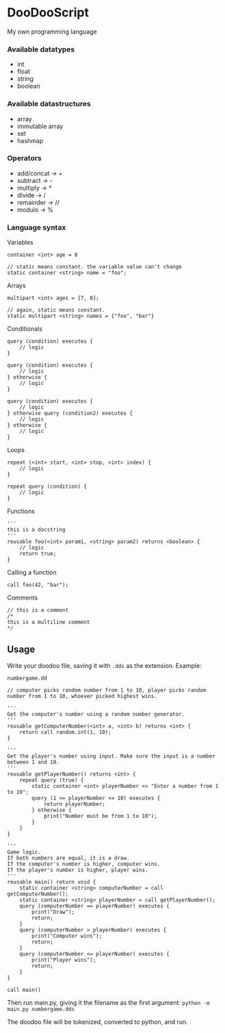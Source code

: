# DooDooScript
My own programming language

### Available datatypes
- int
- float
- string
- boolean

### Available datastructures
- array
- immutable array
- set
- hashmap

### Operators
- add/concat -> +
- subtract -> -
- multiply -> *
- divide -> /
- remainder -> //
- modulo -> %

### Language syntax
Variables
```
container <int> age = 8

// static means constant. the variable value can't change
static container <string> name = "foo";
```
Arrays
```
multipart <int> ages = {7, 8};

// again, static means constant.
static multipart <string> names = {"foo", "bar"}
```

Conditionals
```
query (condition) executes {
    // logic
}

query (condition) executes {
    // logic
} otherwise {
    // logic
}

query (condition) executes {
    // logic
} otherwise query (condition2) executes {
    // logic
} otherwise {
    // logic
}
```

Loops
```
repeat (<int> start, <int> stop, <int> index) {
    // logic
}

repeat query (condition) {
    // logic
}
```

Functions
```
'''
this is a docstring
'''
reusable foo(<int> param1, <string> param2) returns <boolean> {
    // logic
    return true;
}
```

Calling a function
```
call foo(42, "bar");
```

Comments
```
// this is a comment
/*
this is a multiline comment
*/
```

## Usage
Write your doodoo file, saving it with `.dds` as the extension. Example:

`numbergame.dd`
```
// computer picks random number from 1 to 10, player picks random number from 1 to 10, whoever picked highest wins.

'''
Get the computer's number using a random number generator.
'''
reusable getComputerNumber(<int> a, <int> b) returns <int> {
    return call random.int(1, 10);
}

'''
Get the player's number using input. Make sure the input is a number between 1 and 10.
'''
reusable getPlayerNumber() returns <int> {
    repeat query (true) {
        static container <int> playerNumber << "Enter a number from 1 to 10";
        query (1 <= playerNumber <= 10) executes {
            return playerNumber;
        } otherwise {
            print("Number must be from 1 to 10");
        }
    }
}

'''
Game logic.
If both numbers are equal, it is a draw.
If the computer's number is higher, computer wins.
If the player's number is higher, player wins.
'''
reusable main() return void {
    static container <string> computerNumber = call getComputerNumber();
    static container <string> playerNumber = call getPlayerNumber();
    query (computerNumber == playerNumber) executes {
        print("Draw");
        return;
    }
    query (computerNumber > playerNumber) executes {
        print("Computer wins");
        return;
    }
    query (computerNumber <= playerNumber) executes {
        print("Player wins");
        return;
    }
}

call main()
```

Then run main.py, giving it the filename as the first argument:
`python -m main.py numbergame.dds`

The doodoo file will be tokenized, converted to python, and run.